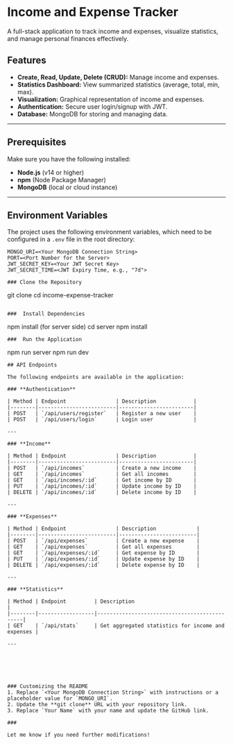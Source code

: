 # Income and Expense Tracker

A full-stack application to track income and expenses, visualize statistics, and manage personal finances effectively.

## Features

- **Create, Read, Update, Delete (CRUD):** Manage income and expenses.
- **Statistics Dashboard:** View summarized statistics (average, total, min, max).
- **Visualization:** Graphical representation of income and expenses.
- **Authentication:** Secure user login/signup with JWT.
- **Database:** MongoDB for storing and managing data.

---

## Prerequisites

Make sure you have the following installed:

- **Node.js** (v14 or higher)
- **npm** (Node Package Manager)
- **MongoDB** (local or cloud instance)

---

## Environment Variables

The project uses the following environment variables, which need to be configured in a `.env` file in the root directory:

```env
MONGO_URI=<Your MongoDB Connection String>
PORT=<Port Number for the Server>
JWT_SECRET_KEY=<Your JWT Secret Key>
JWT_SECRET_TIME=<JWT Expiry Time, e.g., "7d">

### Clone the Repository
```
git clone <url>
cd income-expense-tracker
```

###  Install Dependencies
```
npm install (for server side)
cd server
npm install
```
###  Run the Application
```
npm run server
npm run dev
```
## API Endpoints

The following endpoints are available in the application:

### **Authentication**

| Method | Endpoint                | Description            |
|--------|-------------------------|------------------------|
| POST   | `/api/users/register`   | Register a new user    |
| POST   | `/api/users/login`      | Login user             |

---

### **Income**

| Method | Endpoint                | Description            |
|--------|-------------------------|------------------------|
| POST   | `/api/incomes`          | Create a new income    |
| GET    | `/api/incomes`          | Get all incomes        |
| GET    | `/api/incomes/:id`      | Get income by ID       |
| PUT    | `/api/incomes/:id`      | Update income by ID    |
| DELETE | `/api/incomes/:id`      | Delete income by ID    |

---

### **Expenses**

| Method | Endpoint                | Description             |
|--------|-------------------------|-------------------------|
| POST   | `/api/expenses`         | Create a new expense    |
| GET    | `/api/expenses`         | Get all expenses        |
| GET    | `/api/expenses/:id`     | Get expense by ID       |
| PUT    | `/api/expenses/:id`     | Update expense by ID    |
| DELETE | `/api/expenses/:id`     | Delete expense by ID    |

---

### **Statistics**

| Method | Endpoint         | Description                                  |
|--------|------------------|----------------------------------------------|
| GET    | `/api/stats`     | Get aggregated statistics for income and expenses |

---






### Customizing the README
1. Replace `<Your MongoDB Connection String>` with instructions or a placeholder value for `MONGO_URI`.
2. Update the **git clone** URL with your repository link.
3. Replace `Your Name` with your name and update the GitHub link.

### 

Let me know if you need further modifications!
